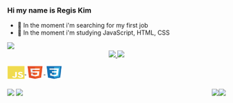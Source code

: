 ### Hi my name is Regis Kim

- 🔭 In the moment i'm searching for my first job
- 🌱 In the moment i'm studying JavaScript, HTML, CSS
 
<img height="200" src="https://i.pinimg.com/originals/55/4f/6e/554f6ea916913c2caab8ec97be82698c.gif">

<div align="center">
  <a href="https://github.com/regiskim02">
  <img height="160em" src="https://github-readme-stats.vercel.app/api?username=regiskim02&show_icons=true&theme=synthwave&include_all_commits=true&count_private=true"/>
  <img height="160em" src="https://github-readme-stats.vercel.app/api/top-langs/?username=regiskim02&layout=compact&langs_count=7&theme=synthwave"/>
</div>
  <div style="display: inline_block"><br>
  <img align="center" alt="Js" height="30" width="40" src="https://raw.githubusercontent.com/devicons/devicon/master/icons/javascript/javascript-plain.svg">
  <img align="center" alt="HTML" height="30" width="40" src="https://raw.githubusercontent.com/devicons/devicon/master/icons/html5/html5-original.svg">
  <img align="center" alt="CSS" height="30" width="40" src="https://raw.githubusercontent.com/devicons/devicon/master/icons/css3/css3-original.svg">
   </div>
    
  ###
    
  <a href = "mailto:regiskim987@gmail"><img src="https://img.shields.io/badge/Gmail-D14836?style=for-the-badge&logo=gmail&logoColor=white" target="_blank"></a>
  <a href="https://www.linkedin.com/in/regis-hyeon-ho-kim-919458220/" target="_blank"><img src="https://img.shields.io/badge/-LinkedIn-%230077B5?style=for-the-badge&logo=linkedin&logoColor=white" target="_blank"></a> <img align="right" height="170" src="https://i.pinimg.com/originals/4f/d0/c0/4fd0c049c173c9beb5a0101a84deb6f9.gif"> <img align="right" height="200" src="https://i.pinimg.com/originals/55/4f/6e/554f6ea916913c2caab8ec97be82698c.gif">
